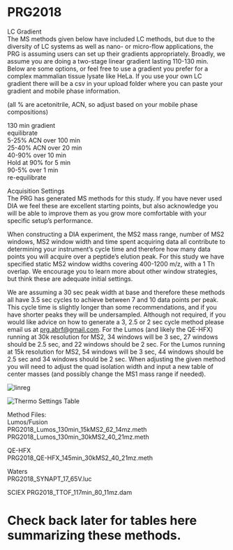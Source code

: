 # PRG2018

LC Gradient<br />
The MS methods given below have included LC methods, but due to the diversity of LC systems as well as nano- or micro-flow applications, the PRG is assuming users can set up their gradients appropriately. Broadly, we assume you are doing a two-stage linear gradient lasting 110-130 min. Below are some options, or feel free to use a gradient you prefer for a complex mammalian tissue lysate like HeLa. If you use your own LC gradient there will be a csv in your upload folder where you can paste your gradient and mobile phase information.

(all % are acetonitrile, ACN, so adjust based on your mobile phase compositions)

130 min gradient<br />
equilibrate<br />
5-25% ACN over 100 min<br />
25-40% ACN over 20 min<br />
40-90% over 10 min<br />
Hold at 90% for 5 min<br />
90-5% over 1 min<br />
re-equilibrate<br />


Acquisition Settings<br />
The PRG has generated MS methods for this study. If you have never used DIA we feel these are excellent starting points, but also acknowledge you will be able to improve them as you grow more comfortable with your specific setup’s performance.

When constructing a DIA experiment, the MS2 mass range, number of MS2 windows, MS2 window width and time spent acquiring data all contribute to determining your instrument’s cycle time and therefore how many data points you will acquire over a peptide’s elution peak. For this study we have specified static MS2 window widths covering 400-1200 m/z, with a 1 Th overlap. We encourage you to learn more about other window strategies, but think these are adequate initial settings.

We are assuming a 30 sec peak width at base and therefore these methods all have 3.5 sec cycles to achieve between 7 and 10 data points per peak. This cycle time is slightly longer than some recommendations, and if you have shorter peaks they will be undersampled. Although not required, if you would like advice on how to generate a 3, 2.5 or 2 sec cycle method please email us at prg.abrf@gmail.com. For the Lumos (and likely the QE-HFX) running at 30k resolution for MS2, 34 windows will be 3 sec, 27 windows should be 2.5 sec, and 22 windows should be 2 sec. For the Lumos  running at 15k resolution for MS2, 54 windows will be 3 sec, 44 windows should be 2.5 sec and 34 windows should be 2 sec. When adjusting the given method you will need to adjust the quad isolation width and input a new table of center masses (and possibly change the MS1 mass range if needed).

![linreg](https://raw.github.com/neely/PRG2018/misc/LinearRegression.PNG "Linear Regression of cycle time and number of DIA windows")


![Thermo Settings Table](https://raw.github.com/neely/PRG2018/misc/ThermoSettingsTable.PNG "Abbreviated settings for Thermo instruments")

Method Files:<br />
Lumos/Fusion<br />
PRG2018_Lumos_130min_15kMS2_62_14mz.meth<br />
PRG2018_Lumos_130min_30kMS2_40_21mz.meth<br />

QE-HFX<br />
PRG2018_QE-HFX_145min_30kMS2_40_21mz.meth<br />

Waters<br />
PRG2018_SYNAPT_17_65V.luc<br />

SCIEX
PRG2018_TTOF_117min_80_11mz.dam<br />


# Check back later for tables here summarizing these methods.

